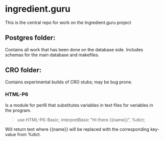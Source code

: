 
# ingredient.guru
This is the central repo for work on the Ingredient.guru project

## Postgres folder:
Contains all work that has been done on the database side. Includes schemas for the main database and makefiles.

## CRO folder:
Contains experimental builds of CRO stubs; may be bug prone.

### HTML-P6
Is a module for perl6 that substitutes variables in text files for variables in the program. 

> use HTML-P6::Basic;
> interpretBasic "Hi there {{name}}", %dict;

Will return text where {{name}} will be replaced with the corresponding key-value from %dict.
